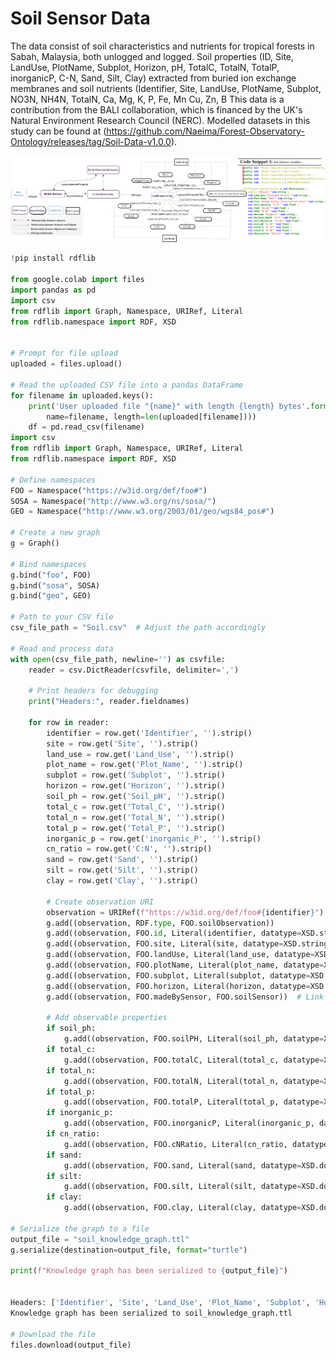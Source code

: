 
# Soil Sensor Data

 The data consist of soil characteristics and nutrients for tropical forests in Sabah, Malaysia, both unlogged and logged. Soil properties (ID, Site, LandUse, PlotName, Subplot, Horizon, pH, TotalC, TotalN, TotalP, inorganicP, C-N, Sand, Silt, Clay) extracted from buried ion exchange membranes and soil nutrients (Identifier, Site, LandUse, PlotName, Subplot, NO3N, NH4N, TotalN, Ca, Mg, K, P, Fe, Mn Cu, Zn, B This data is a contribution from the BALI collaboration, which is financed by the UK's Natural Environment Research Council (NERC).
Modelled datasets in this study can be found at (https://github.com/Naeima/Forest-Observatory-Ontology/releases/tag/Soil-Data-v1.0.0).

![Soil Sensor Data](/img/soil.png)

```python
!pip install rdflib

from google.colab import files
import pandas as pd
import csv
from rdflib import Graph, Namespace, URIRef, Literal
from rdflib.namespace import RDF, XSD


# Prompt for file upload
uploaded = files.upload()

# Read the uploaded CSV file into a pandas DataFrame
for filename in uploaded.keys():
    print('User uploaded file "{name}" with length {length} bytes'.format(
        name=filename, length=len(uploaded[filename])))
    df = pd.read_csv(filename)
import csv
from rdflib import Graph, Namespace, URIRef, Literal
from rdflib.namespace import RDF, XSD

# Define namespaces
FOO = Namespace("https://w3id.org/def/foo#")
SOSA = Namespace("http://www.w3.org/ns/sosa/")
GEO = Namespace("http://www.w3.org/2003/01/geo/wgs84_pos#")

# Create a new graph
g = Graph()

# Bind namespaces
g.bind("foo", FOO)
g.bind("sosa", SOSA)
g.bind("geo", GEO)

# Path to your CSV file
csv_file_path = "Soil.csv"  # Adjust the path accordingly

# Read and process data
with open(csv_file_path, newline='') as csvfile:
    reader = csv.DictReader(csvfile, delimiter=',')

    # Print headers for debugging
    print("Headers:", reader.fieldnames)

    for row in reader:
        identifier = row.get('Identifier', '').strip()
        site = row.get('Site', '').strip()
        land_use = row.get('Land_Use', '').strip()
        plot_name = row.get('Plot_Name', '').strip()
        subplot = row.get('Subplot', '').strip()
        horizon = row.get('Horizon', '').strip()
        soil_ph = row.get('Soil_pH', '').strip()
        total_c = row.get('Total_C', '').strip()
        total_n = row.get('Total_N', '').strip()
        total_p = row.get('Total_P', '').strip()
        inorganic_p = row.get('inorganic_P', '').strip()
        cn_ratio = row.get('C:N', '').strip()
        sand = row.get('Sand', '').strip()
        silt = row.get('Silt', '').strip()
        clay = row.get('Clay', '').strip()

        # Create observation URI
        observation = URIRef(f"https://w3id.org/def/foo#{identifier}")
        g.add((observation, RDF.type, FOO.soilObservation))
        g.add((observation, FOO.id, Literal(identifier, datatype=XSD.string)))
        g.add((observation, FOO.site, Literal(site, datatype=XSD.string)))
        g.add((observation, FOO.landUse, Literal(land_use, datatype=XSD.string)))
        g.add((observation, FOO.plotName, Literal(plot_name, datatype=XSD.string)))
        g.add((observation, FOO.subplot, Literal(subplot, datatype=XSD.string)))
        g.add((observation, FOO.horizon, Literal(horizon, datatype=XSD.string)))
        g.add((observation, FOO.madeBySensor, FOO.soilSensor))  # Link sensor to observation

        # Add observable properties
        if soil_ph:
            g.add((observation, FOO.soilPH, Literal(soil_ph, datatype=XSD.double)))
        if total_c:
            g.add((observation, FOO.totalC, Literal(total_c, datatype=XSD.double)))
        if total_n:
            g.add((observation, FOO.totalN, Literal(total_n, datatype=XSD.double)))
        if total_p:
            g.add((observation, FOO.totalP, Literal(total_p, datatype=XSD.double)))
        if inorganic_p:
            g.add((observation, FOO.inorganicP, Literal(inorganic_p, datatype=XSD.double)))
        if cn_ratio:
            g.add((observation, FOO.cNRatio, Literal(cn_ratio, datatype=XSD.double)))
        if sand:
            g.add((observation, FOO.sand, Literal(sand, datatype=XSD.double)))
        if silt:
            g.add((observation, FOO.silt, Literal(silt, datatype=XSD.double)))
        if clay:
            g.add((observation, FOO.clay, Literal(clay, datatype=XSD.double)))

# Serialize the graph to a file
output_file = "soil_knowledge_graph.ttl"
g.serialize(destination=output_file, format="turtle")

print(f"Knowledge graph has been serialized to {output_file}")

     
Headers: ['Identifier', 'Site', 'Land_Use', 'Plot_Name', 'Subplot', 'Horizon', 'Soil_pH', 'Total_C', 'Total_N', 'Total_P', 'inorganic_P', 'C:N', 'Sand', 'Silt', 'Clay']
Knowledge graph has been serialized to soil_knowledge_graph.ttl

# Download the file
files.download(output_file)
     
```
